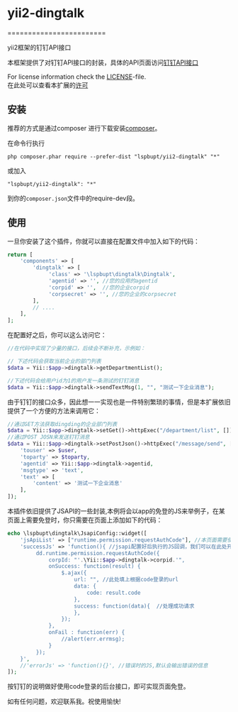 # yii2-dingtalk
========================

yii2框架的钉钉API接口  

本框架提供了对钉钉API接口的封装，具体的API页面访问[钉钉API接口](http://ddtalk.github.io/dingTalkDoc/)  

For license information check the [LICENSE](LICENSE.md)-file.  
在此处可以查看本扩展的[许可](LICENSE.md)  


安装
------------

推荐的方式是通过composer 进行下载安装[composer](http://getcomposer.org/download/)。  

在命令行执行  
```
php composer.phar require --prefer-dist "lspbupt/yii2-dingtalk" "*"
```

或加入  

```
"lspbupt/yii2-dingtalk": "*"
```

到你的`composer.json`文件中的require-dev段。  

使用
-----

一旦你安装了这个插件，你就可以直接在配置文件中加入如下的代码：  


```php
return [
    'components' => [
        'dingtalk' => [
             'class' => '\lspbupt\dingtalk\Dingtalk',
             'agentid' => '', //您的应用的agentid 
             'corpid' => '',  //您的企业corpid
             'corpsecret' => '', //您的企业的corpsecret
        ],
        // .... 
    ],   
];
```

在配置好之后，你可以这么访问它：   
```php
//在代码中实现了少量的接口，后续会不断补充，示例如：  

// 下述代码会获取当前企业的部门列表
$data = Yii::$app->dingtalk->getDepartmentList();

//下述代码会给用户id为1的用户发一条测试的钉钉消息  
$data = Yii::$app->dingtalk->sendTextMsg(1, "", "测试一下企业消息");
```

由于钉钉的接口众多，因此想一一实现也是一件特别繁琐的事情，但是本扩展依旧提供了一个方便的方法来调用它：  
```php
//通过GET方法获取dingding的企业部门列表
$data = Yii::$app->dingtalk->setGet()->httpExec("/department/list", []);
//通过POST JOSN来发送钉钉消息
$data = Yii::$app->dingtalk->setPostJson()->httpExec("/message/send", [
    'touser' => $user,
    'toparty' => $toparty,
    'agentid' => Yii::$app->dingtalk->agentid,
    'msgtype' => 'text',
    'text' => [
        'content' => '测试一下企业消息'
    ],
]);
```

本插件依旧提供了JSAPI的一些封装,本例将会以app的免登的JS来举例子，在某页面上需要免登时，你只需要在页面上添加如下的代码：  
```php 
echo \lspbupt\dingtalk\JsapiConfig::widget([
    'jsApiList' => ["runtime.permission.requestAuthCode"], //本页面需要使用的jsapi,本例中为免登服务
    'successJs' => 'function(){ //jsapi配置好后执行的JS回调，我们可以在此处开始写执行的代码
         dd.runtime.permission.requestAuthCode({
             corpId: "'.\Yii::$app->dingtalk->corpid.'",
             onSuccess: function(result) {
                 $.ajax({
                     url: "", //此处填上根据code登录的url
                     data: {
                         code: result.code
                     },
                     success: function(data){  //处理成功请求
                     },
                 });
             },
             onFail : function(err) {
                 //alert(err.errmsg);
             }
         });
    }',
    //'errorJs' => 'function(){}', //错误时的JS,默认会输出错误的信息
]);
```
按钉钉的说明做好使用code登录的后台接口，即可实现页面免登。  


如有任何问题，欢迎联系我。祝使用愉快!  
